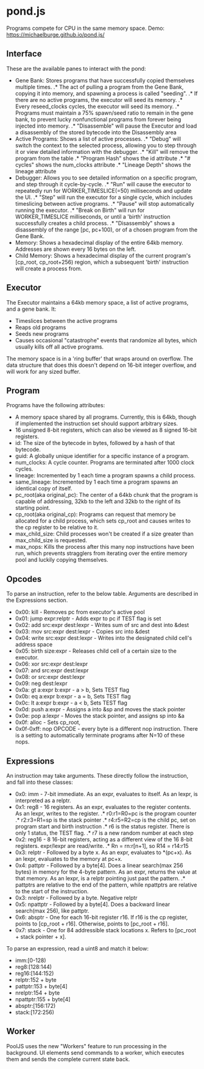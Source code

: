 # pond.js
Programs compete for CPU in the same memory space. Demo: https://michaelburge.github.io/pond.js/

## Interface
These are the available panes to interact with the pond:
* Gene Bank: Stores programs that have successfully copied themselves multiple times.
.* The act of pulling a program from the Gene Bank, copying it into memory, and spawning a process is called "seeding".
.* If there are no active programs, the executor will seed its memory.
.* Every reseed_clocks cycles, the executor will seed its memory.
.* Programs must maintain a 75% spawn/seed ratio to remain in the gene bank, to prevent lucky nonfunctional programs from forever being injected into memory.
.* "Disassemble" will pause the Executor and load a disassembly of the stored bytecode into the Disassembly area
* Active Programs: Shows a list of active processes.
.* "Debug" will switch the context to the selected process, allowing you to step through it or view detailed information with the debugger.
.* "Kill" will remove the program from the table
.* "Program Hash" shows the id attribute
.* "# cycles" shows the num_clocks attribute
.* "Lineage Depth" shows the lineage attribute
* Debugger: Allows you to see detailed information on a specific program, and step through it cycle-by-cycle.
.* "Run" will cause the executor to repeatedly run for WORKER_TIMESLICE(=50) milliseconds and update the UI.
.* "Step" will run the executor for a single cycle, which includes timeslicing between active programs.
.* "Pause" will stop automatically running the executor.
.* "Break on Birth" will run for WORKER_TIMESLICE milliseconds, or until a 'birth' instruction successfully creates a child process.
.* "Disassembly" shows a disassembly of the range [pc, pc+100), or of a chosen program from the Gene Bank.
* Memory: Shows a hexadecimal display of the entire 64kb memory. Addresses are shown every 16 bytes on the left.
* Child Memory: Shows a hexadecimal display of the current program's [cp_root, cp_root+256) region, which a subsequent 'birth' instruction will create a process from.
## Executor

The Executor maintains a 64kb memory space, a list of active programs, and a gene bank. It:

* Timeslices between the active programs
* Reaps old programs
* Seeds new programs
* Causes occasional "catastrophe" events that randomize all bytes, which usually kills off all active programs.

The memory space is in a 'ring buffer' that wraps around on overflow. The data structure that does this doesn't depend on 16-bit integer overflow, and will work for any sized buffer.

## Program

Programs have the following attributes:
* A memory space shared by all programs. Currently, this is 64kb, though if implemented the instruction set should support arbitrary sizes.
* 16 unsigned 8-bit registers, which can also be viewed as 8 signed 16-bit registers.
* id: The size of the bytecode in bytes, followed by a hash of that bytecode.
* guid: A globally unique identifier for a specific instance of a program.
* num_clocks: A cycle counter. Programs are terminated after 1000 clock cycles.
* lineage: Incremented by 1 each time a program spawns a child process.
* same_lineage: Incremented by 1 each time a program spawns an identical copy of itself.
* pc_root(aka original_pc): The center of a 64kb chunk that the program is capable of addressing, 32kb to the left and 32kb to the right of its starting point.
* cp_root(aka original_cp): Programs can request that memory be allocated for a child process, which sets cp_root and causes writes to the cp register to be relative to it.
* max_child_size: Child processes won't be created if a size greater than max_child_size is requested.
* max_nops: Kills the process after this many nop instructions have been run, which prevents stragglers from iterating over the entire memory pool and luckily copying themselves.

## Opcodes

To parse an instruction, refer to the below table. Arguments are described in the Expressions section.

* 0x00: kill - Removes pc from executor's active pool
* 0x01: jump expr:relptr - Adds expr to pc if TEST flag is set
* 0x02: add src:expr dest:lexpr - Writes sum of src and dest into &dest
* 0x03: mov src:expr dest:lexpr - Copies src into &dest
* 0x04: write src:expr dest:lexpr - Writes into the designated child cell's address space
* 0x05: birth size:expr - Releases child cell of a certain size to the executor. 
* 0x06: xor src:expr dest:lexpr
* 0x07: and src:expr dest:lexpr
* 0x08: or src:expr dest:lexpr
* 0x09: neg dest:lexpr
* 0x0a: gt a:expr b:expr - a > b, Sets TEST flag
* 0x0b: eq a:expr b:expr - a = b, Sets TEST flag
* 0x0c: lt a:expr b:expr - a < b, Sets TEST flag
* 0x0d: push a:expr - Assigns a into &sp and moves the stack pointer
* 0x0e: pop a:lexpr - Moves the stack pointer, and assigns sp into &a
* 0x0f: alloc - Sets cp_root,
* 0x0f-0xff: nop OPCODE - every byte is a different nop instruction. There is a setting to automatically terminate programs after N=10 of these nops.

## Expressions
An instruction may take arguments. These directly follow the instruction, and fall into these classes:

* 0x0: imm - 7-bit immediate. As an expr, evaluates to itself. As an lexpr, is interpreted as a relptr.
* 0x1: reg8 - 16 registers. As an expr, evaluates to the register contents. As an lexpr, writes to the register.
.* r0:r1=R0=pc is the program counter
.* r2:r3=R1=sp is the stack pointer
.* r4:r5=R2=cp is the child pc, set on program start and birth instruction
.* r6 is the status register. There is only 1 status, the TEST flag.
.* r7 is a new random number at each step
* 0x2: reg16 - 8 16-bit registers, acting as a different view of the 16 8-bit registers. expr/lexpr are read/write.
.* Rn = rn:r[n+1], so R14 = r14:r15
* 0x3: relptr - Followed by a byte x. As an expr, evaluates to *(pc+x). As an lexpr, evaluates to the memory at pc+x.
* 0x4: pattptr - Followed by a byte[4]. Does a linear search(max 256 bytes) in memory for the 4-byte pattern. As an expr, returns the value at that memory. As an lexpr, is a relptr pointing just past the pattern.
.* pattptrs are relative to the end of the pattern, while npattptrs are relative to the start of the instruction.
* 0x3: nrelptr - Followed by a byte. Negative relptr
* 0x5: npattptr - Followed by a byte[4]. Does a backward linear search(max 256), like pattptr.
* 0x6: absptr - One for each 16-bit register r16. If r16 is the cp register, points to [cp_root + r16]. Otherwise, points to [pc_root + r16].
* 0x7: stack - One for 84 addressible stack locations x. Refers to [pc_root + stack pointer + x].

To parse an expression, read a uint8 and match it below:
* imm:[0-128)
* reg8:[128:144)
* reg16:[144:152)
* relptr:152 + byte
* pattptr:153 + byte[4]
* nrelptr:154 + byte
* npattptr:155 + byte[4]
* absptr:[156:172)
* stack:[172:256)

## Worker

PoolJS uses the new "Workers" feature to run processing in the background. UI elements send commands to a worker, which executes them and sends the complete current state back.
